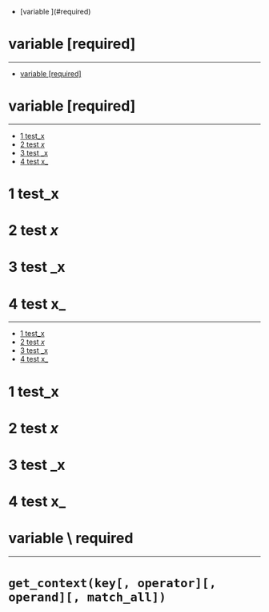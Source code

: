 <!-- MarkdownTOC autolink="true" bracket="round" -->

- [variable \](#required\)

<!-- /MarkdownTOC -->


# variable \[required\]

---

<!-- MarkdownTOC autolink="true" bracket="round" -->

- [variable \[required\]](#variable-required)

<!-- /MarkdownTOC -->


# variable \[required\]

---

<!-- MarkdownTOC depth=0 autolink=true bracket=round -->

- [1 test_x](#1-test_x)
- [2 test _x_](#2-test-x)
- [3 test _x](#3-test-_x)
- [4 test x_](#4-test-x_)

<!-- /MarkdownTOC -->

# 1 test_x
# 2 test _x_
# 3 test _x
# 4 test x_

---

<!-- MarkdownTOC autolink=true bracket=round -->

- [1 test_x](#1-testx)
- [2 test _x_](#2-test-x)
- [3 test _x](#3-test-x)
- [4 test x_](#4-test-x)

<!-- /MarkdownTOC -->

# 1 test_x
# 2 test _x_
# 3 test _x
# 4 test x_


# variable \ required

---

# `get_context(key[, operator][, operand][, match_all])`

